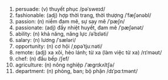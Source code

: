 1. persuade: (v) thuyết phục /pəˈsweɪd/
3. fashionable: (adj) hợp thời trang, thời thượng /ˈfæʃənəbl/
5. passion: (n) niềm đam mê, sự say mê /ˈpæʃn/
6. passionate: (adj) đầy nhiệt huyết, đam mê /ˈpæʃənət/
7. ability: (n) khả năng, năng lực /əˈbɪləti/
8. salary: (n) lương /ˈsæləri/
9. opportunity: (n) cơ hội /ˌɒpəˈtjuːnəti/
10. remote: (adj) xa xôi, hẻo lánh; từ xa (làm việc từ xa) /rɪˈməʊt/
11. chef: (n) đầu bếp /ʃef/
12. agriculture: (n) nông nghiệp /ˈæɡrɪkʌltʃə/
13. department: (n) phòng, ban; bộ phận /dɪˈpɑːtmənt/